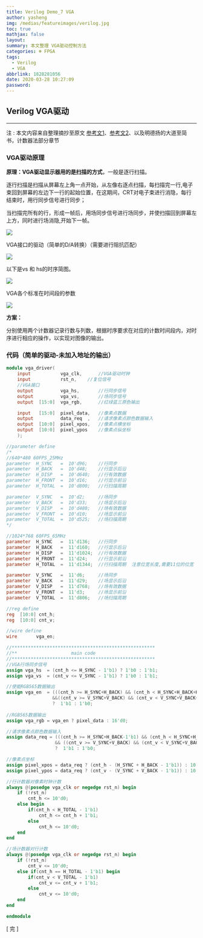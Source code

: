 ```yaml
---
title: Verilog Demo_7 VGA
author: yasheng
img: /medias/featureimages/verilog.jpg
toc: true
mathjax: false
layout: 
summary: 本文整理 VGA驱动控制方法
categories: ☸ FPGA
tags:
  - Verilog
  - VGA
abbrlink: 1828281056
date: 2020-03-28 10:27:09
password:
---
```


## Verilog  VGA驱动

---

注 : 本文内容来自整理摘抄至原文 [参考文1](https://www.cnblogs.com/mingmingruyue99/p/7201998.html)、[参考文2](https://blog.csdn.net/u013793399/article/details/51319235)、以及明德扬的大道至简书，计数器法部分章节

### VGA驱动原理

**原理：**VGA驱动显示器用的是**扫描的方式**，一般是逐行扫描。 

逐行扫描是扫描从屏幕左上角一点开始，从左像右逐点扫描，每扫描完一行,电子束回到屏幕的左边下一行的起始位置，在这期间，CRT对电子束进行消隐，每行结束时，用行同步信号进行同步； 

当扫描完所有的行，形成一帧后，用场同步信号进行场同步，并使扫描回到屏幕左上方，同时进行场消隐,开始下一帧。 

<img src="/images/post_images/verilog_demo_07_vga/vga_1.png">

VGA接口的驱动（简单的D/A转换）（需要进行阻抗匹配）

<img src="/images/post_images/verilog_demo_07_vga/vga_2.png">

以下是vs 和 hs的时序简图。 

<img src="/images/post_images/verilog_demo_07_vga/vga_3.png">

VGA各个标准在时间段的参数

<img src="/images/post_images/verilog_demo_07_vga/vga_4.png">

**方案：**

分别使用两个计数器记录行数与列数，根据时序要求在对应的计数时间段内，对时序进行相应的操作，以实现对图像的输出。

### 代码（简单的驱动-未加入地址的输出）

```verilog
module vga_driver(
    input           vga_clk,      //VGA驱动时钟
    input           rst_n,    //复位信号
    //VGA接口                          
    output          vga_hs,       //行同步信号
    output          vga_vs,       //场同步信号
    output  [15:0]  vga_rgb,      //红绿蓝三原色输出

    input   [15:0]  pixel_data,   //像素点数据
    output          data_req  ,   //请求像素点颜色数据输入 
    output  [10:0]  pixel_xpos,   //像素点横坐标
    output  [10:0]  pixel_ypos    //像素点纵坐标    
    );                             

//parameter define  
/*
//640*480 60FPS_25MHz
parameter  H_SYNC   =  10'd96;    //行同步
parameter  H_BACK   =  10'd48;    //行显示后沿
parameter  H_DISP   =  10'd640;   //行有效数据
parameter  H_FRONT  =  10'd16;    //行显示前沿
parameter  H_TOTAL  =  10'd800;   //行扫描周期

parameter  V_SYNC   =  10'd2;     //场同步
parameter  V_BACK   =  10'd33;    //场显示后沿
parameter  V_DISP   =  10'd480;   //场有效数据
parameter  V_FRONT  =  10'd10;    //场显示前沿
parameter  V_TOTAL  =  10'd525;   //场扫描周期
*/

//1024*768 60FPS_65MHz
parameter  H_SYNC   =  11'd136;   //行同步     
parameter  H_BACK   =  11'd160;   //行显示后沿
parameter  H_DISP   =  11'd1024;  //行有效数据
parameter  H_FRONT  =  11'd24;    //行显示前沿
parameter  H_TOTAL  =  11'd1344;  //行扫描周期  注意位宽长度,需要11位的位宽

parameter  V_SYNC   =  11'd6;     //场同步
parameter  V_BACK   =  11'd29;    //场显示后沿
parameter  V_DISP   =  11'd768;   //场有效数据
parameter  V_FRONT  =  11'd3;     //场显示前沿
parameter  V_TOTAL  =  11'd806;   //场扫描周期

//reg define                                     
reg  [10:0] cnt_h;               
reg  [10:0] cnt_v;

//wire define
wire       vga_en;

//*****************************************************
//**                    main code
//*****************************************************
//VGA行场同步信号
assign vga_hs  = (cnt_h <= H_SYNC - 1'b1) ? 1'b0 : 1'b1;
assign vga_vs  = (cnt_v <= V_SYNC - 1'b1) ? 1'b0 : 1'b1;

//使能RGB565数据输出
assign vga_en  = (((cnt_h >= H_SYNC+H_BACK) && (cnt_h < H_SYNC+H_BACK+H_DISP))
                 &&((cnt_v >= V_SYNC+V_BACK) && (cnt_v < V_SYNC+V_BACK+V_DISP)))
                 ?  1'b1 : 1'b0;
                 
//RGB565数据输出                 
assign vga_rgb = vga_en ? pixel_data : 16'd0;

//请求像素点颜色数据输入                
assign data_req = (((cnt_h >= H_SYNC+H_BACK-1'b1) && (cnt_h < H_SYNC+H_BACK+H_DISP-1'b1))
                  && ((cnt_v >= V_SYNC+V_BACK) && (cnt_v < V_SYNC+V_BACK+V_DISP)))
                  ?  1'b1 : 1'b0;

//像素点坐标                
assign pixel_xpos = data_req ? (cnt_h - (H_SYNC + H_BACK - 1'b1)) : 10'd0;
assign pixel_ypos = data_req ? (cnt_v - (V_SYNC + V_BACK - 1'b1)) : 10'd0;

//行计数器对像素时钟计数
always @(posedge vga_clk or negedge rst_n) begin         
    if (!rst_n)
        cnt_h <= 10'd0;                                  
    else begin
        if(cnt_h < H_TOTAL - 1'b1)                                               
            cnt_h <= cnt_h + 1'b1;                               
        else 
            cnt_h <= 10'd0;  
    end
end

//场计数器对行计数
always @(posedge vga_clk or negedge rst_n) begin         
    if (!rst_n)
        cnt_v <= 10'd0;                                  
    else if(cnt_h == H_TOTAL - 1'b1) begin
        if(cnt_v < V_TOTAL - 1'b1)                                               
            cnt_v <= cnt_v + 1'b1;                               
        else 
            cnt_v <= 10'd0;  
    end
end

endmodule 
```



[  完  ]



